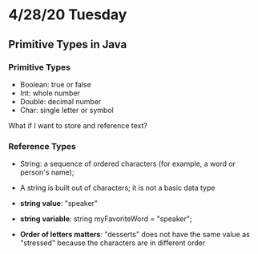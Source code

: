# 4/28/20 Tuesday 

## Primitive Types in Java

### Primitive Types 
- Boolean: true or false 
- Int: whole number
- Double: decimal number
- Char: single letter or symbol 

What if I want to store and reference text?

### Reference Types 
- String: a sequence of ordered characters (for example, a word or person's name);

- A string is built out of characters; it is not a basic data type 

- **string value**: "speaker"
- **string variable**: string myFavoriteWord = "speaker";
- **Order of letters matters**: "desserts" does not have the same value as "stressed" because the characters are in different order 
